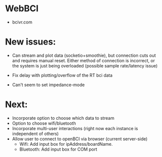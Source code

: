 # WebBCI
- bcivr.com



# New issues:

 - Can stream and plot data (socketio+smoothie), but connection cuts out and requires manual reset.
Either method of connection is incorrect, or the system is just being overloaded (possible sample rate/latency issue)

- Fix delay with plotting/overflow of the RT bci data
- Can't seem to set impedance-mode

# Next:

- Incorporate option to choose which data to stream
- Option to choose wifi/bluetooth
- Incorporate multi-user interactions (right now each instance is independent of others)
- Allow user to connect to openBCI via browser (current server-side)
  - Wifi: Add input box for ipAddress/boardName.
  - Bluetooth: Add input box for COM port
